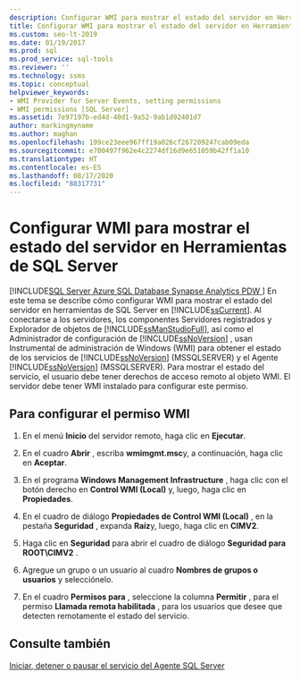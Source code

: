 ```yaml
---
description: Configurar WMI para mostrar el estado del servidor en Herramientas de SQL Server
title: Configurar WMI para mostrar el estado del servidor en Herramientas de SQL Server
ms.custom: seo-lt-2019
ms.date: 01/19/2017
ms.prod: sql
ms.prod_service: sql-tools
ms.reviewer: ''
ms.technology: ssms
ms.topic: conceptual
helpviewer_keywords:
- WMI Provider for Server Events, setting permissions
- WMI permissions [SQL Server]
ms.assetid: 7e97197b-ed4d-40d1-9a52-9ab1d92401d7
author: markingmyname
ms.author: maghan
ms.openlocfilehash: 199ce23eee967ff19a026cf267209247cab09eda
ms.sourcegitcommit: e700497f962e4c2274df16d9e651059b42ff1a10
ms.translationtype: HT
ms.contentlocale: es-ES
ms.lasthandoff: 08/17/2020
ms.locfileid: "88317731"
---
```

# <a name="configure-wmi-to-show-server-status-in-sql-server-tools"></a>Configurar WMI para mostrar el estado del servidor en Herramientas de SQL Server
[!INCLUDE[SQL Server Azure SQL Database Synapse Analytics PDW ](../includes/applies-to-version/sql-asdb-asdbmi-asa-pdw.md)]
En este tema se describe cómo configurar WMI para mostrar el estado del servidor en herramientas de SQL Server en [!INCLUDE[ssCurrent](../includes/sscurrent-md.md)]. Al conectarse a los servidores, los componentes Servidores registrados y Explorador de objetos de [!INCLUDE[ssManStudioFull](../includes/ssmanstudiofull-md.md)], así como el Administrador de configuración de [!INCLUDE[ssNoVersion](../includes/ssnoversion-md.md)] , usan Instrumental de administración de Windows (WMI) para obtener el estado de los servicios de [!INCLUDE[ssNoVersion](../includes/ssnoversion-md.md)] (MSSQLSERVER) y el Agente [!INCLUDE[ssNoVersion](../includes/ssnoversion-md.md)] (MSSQLSERVER). Para mostrar el estado del servicio, el usuario debe tener derechos de acceso remoto al objeto WMI. El servidor debe tener WMI instalado para configurar este permiso.  
  
## <a name="to-configure-wmi-permission"></a><a name="SSMSProcedure"></a>Para configurar el permiso WMI  
  
1.  En el menú **Inicio** del servidor remoto, haga clic en **Ejecutar**.  
  
2.  En el cuadro **Abrir** , escriba **wmimgmt.msc**y, a continuación, haga clic en **Aceptar**.  
  
3.  En el programa **Windows Management Infrastructure** , haga clic con el botón derecho en **Control WMI (Local)** y, luego, haga clic en **Propiedades**.  
  
4.  En el cuadro de diálogo **Propiedades de Control WMI (Local)** , en la pestaña **Seguridad** , expanda **Raíz**y, luego, haga clic en **CIMV2**.  
  
5.  Haga clic en **Seguridad** para abrir el cuadro de diálogo **Seguridad para ROOT\CIMV2** .  
  
6.  Agregue un grupo o un usuario al cuadro **Nombres de grupos o usuarios** y selecciónelo.  
  
7.  En el cuadro **Permisos para** _<group or user>_ , seleccione la columna **Permitir** , para el permiso **Llamada remota habilitada** , para los usuarios que desee que detecten remotamente el estado del servicio.  
  
## <a name="see-also"></a>Consulte también  
[Iniciar, detener o pausar el servicio del Agente SQL Server](../ssms/agent/start-stop-or-pause-the-sql-server-agent-service.md)  
  
